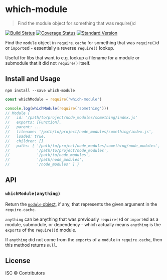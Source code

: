 # which-module

> Find the module object for something that was require()d

[![Build Status](https://travis-ci.org/nexdrew/which-module.svg?branch=master)](https://travis-ci.org/nexdrew/which-module)
[![Coverage Status](https://coveralls.io/repos/github/nexdrew/which-module/badge.svg?branch=master)](https://coveralls.io/github/nexdrew/which-module?branch=master)
[![Standard Version](https://img.shields.io/badge/release-standard%20version-brightgreen.svg)](https://github.com/conventional-changelog/standard-version)

Find the `module` object in `require.cache` for something that was `require()`d
or `import`ed - essentially a reverse `require()` lookup.

Useful for libs that want to e.g. lookup a filename for a module or submodule
that it did not `require()` itself.

## Install and Usage

```
npm install --save which-module
```

```js
const whichModule = require('which-module')

console.log(whichModule(require('something')))
// Module {
//   id: '/path/to/project/node_modules/something/index.js'
//   exports: [Function],
//   parent: ...
//   filename: '/path/to/project/node_modules/something/index.js',
//   loaded: true,
//   children: []
//   paths: [ '/path/to/project/node_modules/something/node_modules',
//            '/path/to/project/node_modules',
//            '/path/to/node_modules',
//            '/path/node_modules',
//            '/node_modules' ] }
```

## API

### `whichModule(anything)`

Return the [`module` object](https://nodejs.org/api/modules.html#modules_the_module_object),
if any, that represents the given argument in the `require.cache`.

`anything` can be anything that was previously `require()`d or `import`ed as a
module, submodule, or dependency - which actually means `anything` is the
`exports` of the `require()`d module.

If `anything` did not come from the `exports` of a `module` in `require.cache`,
then this method returns `null`.

## License

ISC © Contributors
